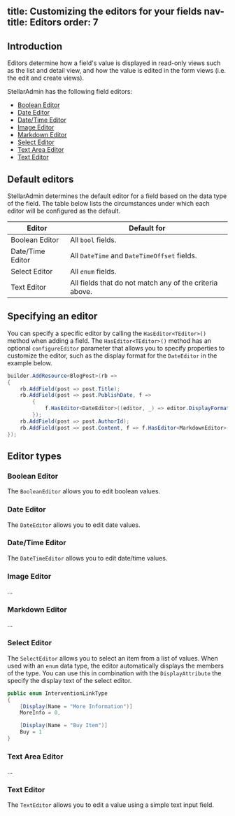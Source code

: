 title: Customizing the editors for your fields
nav-title: Editors
order: 7
---

## Introduction

Editors determine how a field's value is displayed in read-only views such as the list and detail view, and how the value is edited in the form views (i.e. the edit and create views).

StellarAdmin has the following field editors:

* [Boolean Editor](#boolean-editor)
* [Date Editor](#date-editor)
* [Date/Time Editor](#datetime-editor)
* [Image Editor](#image-editor)
* [Markdown Editor](#markdown-editor)
* [Select Editor](#select-editor)
* [Text Area Editor](#text-area-editor)
* [Text Editor](#text-editor)

## Default editors

StellarAdmin determines the default editor for a field based on the data type of the field. The table below lists the circumstances under which each editor will be configured as the default.

Editor | Default for
---------|----------
 Boolean Editor | All `bool` fields.
 Date/Time Editor | All `DateTime` and `DateTimeOffset` fields.
 Select Editor | All `enum` fields.
 Text Editor | All fields that do not match any of the criteria above.

## Specifying an editor

You can specify a specific editor by calling the `HasEditor<TEditor>()` method when adding a field. The `HasEditor<TEditor>()` method has an optional `configureEditor` parameter that allows you to specify properties to customize the editor, such as the display format for the `DateEditor` in the example below.

```cs
builder.AddResource<BlogPost>(rb =>
{
    rb.AddField(post => post.Title);
    rb.AddField(post => post.PublishDate, f => 
        {
            f.HasEditor<DateEditor>((editor, _) => editor.DisplayFormat = "FFF");
        });
    rb.AddField(post => post.AuthorId);
    rb.AddField(post => post.Content, f => f.HasEditor<MarkdownEditor>());
});
```

## Editor types

### Boolean Editor

The `BooleanEditor` allows you to edit boolean values.

### Date Editor

The `DateEditor` allows you to edit date values.

### Date/Time Editor

The `DateTimeEditor` allows you to edit date/time values.

### Image Editor

...

### Markdown Editor

...

### Select Editor

The `SelectEditor` allows you to select an item from a list of values. When used with an `enum` data type, the editor automatically displays the members of the type. You can use this in combination with the `DisplayAttribute` the specify the display text of the select editor.

```cs
public enum InterventionLinkType
{
    [Display(Name = "More Information")]
    MoreInfo = 0,

    [Display(Name = "Buy Item")]
    Buy = 1
}
```

### Text Area Editor

...

### Text Editor

The `TextEditor` allows you to edit a value using a simple text input field.
